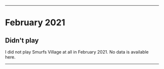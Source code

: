 
***

# February 2021

## Didn't play

I did not play Smurfs Village at all in February 2021. No data is available here.

***
